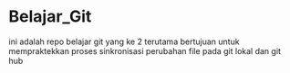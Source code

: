 # Belajar_Git
ini adalah repo belajar git yang ke 2
terutama bertujuan untuk mempraktekkan proses sinkronisasi perubahan file pada git lokal dan git hub
